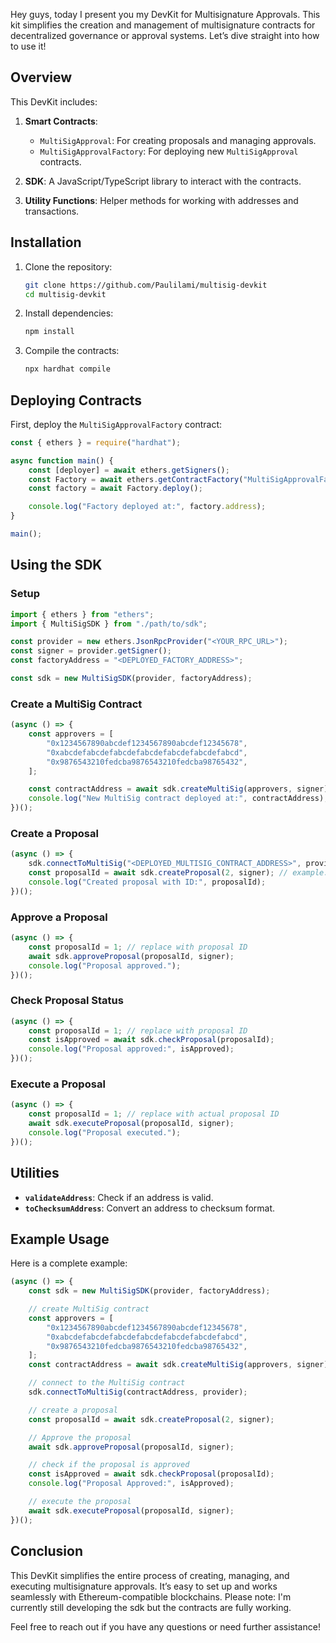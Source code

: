 Hey guys, today I present you my DevKit for Multisignature Approvals. This kit simplifies the creation and management of multisignature contracts for decentralized governance or approval systems. Let’s dive straight into how to use it!

## Overview
This DevKit includes:

1. **Smart Contracts**:
   - `MultiSigApproval`: For creating proposals and managing approvals.
   - `MultiSigApprovalFactory`: For deploying new `MultiSigApproval` contracts.

2. **SDK**: A JavaScript/TypeScript library to interact with the contracts.

3. **Utility Functions**: Helper methods for working with addresses and transactions.

## Installation
1. Clone the repository:
   ```bash
   git clone https://github.com/Paulilami/multisig-devkit
   cd multisig-devkit
   ```
2. Install dependencies:
   ```bash
   npm install
   ```
3. Compile the contracts:
   ```bash
   npx hardhat compile
   ```

## Deploying Contracts
First, deploy the `MultiSigApprovalFactory` contract:

```javascript
const { ethers } = require("hardhat");

async function main() {
    const [deployer] = await ethers.getSigners();
    const Factory = await ethers.getContractFactory("MultiSigApprovalFactory", deployer);
    const factory = await Factory.deploy();

    console.log("Factory deployed at:", factory.address);
}

main();
```

## Using the SDK
### Setup
```javascript
import { ethers } from "ethers";
import { MultiSigSDK } from "./path/to/sdk";

const provider = new ethers.JsonRpcProvider("<YOUR_RPC_URL>");
const signer = provider.getSigner();
const factoryAddress = "<DEPLOYED_FACTORY_ADDRESS>";

const sdk = new MultiSigSDK(provider, factoryAddress);
```

### Create a MultiSig Contract
```javascript
(async () => {
    const approvers = [
        "0x1234567890abcdef1234567890abcdef12345678",
        "0xabcdefabcdefabcdefabcdefabcdefabcdefabcd",
        "0x9876543210fedcba9876543210fedcba98765432",
    ];

    const contractAddress = await sdk.createMultiSig(approvers, signer);
    console.log("New MultiSig contract deployed at:", contractAddress);
})();
```

### Create a Proposal
```javascript
(async () => {
    sdk.connectToMultiSig("<DEPLOYED_MULTISIG_CONTRACT_ADDRESS>", provider);
    const proposalId = await sdk.createProposal(2, signer); // example: requires 2 approvals
    console.log("Created proposal with ID:", proposalId);
})();
```

### Approve a Proposal
```javascript
(async () => {
    const proposalId = 1; // replace with proposal ID
    await sdk.approveProposal(proposalId, signer);
    console.log("Proposal approved.");
})();
```

### Check Proposal Status
```javascript
(async () => {
    const proposalId = 1; // replace with proposal ID
    const isApproved = await sdk.checkProposal(proposalId);
    console.log("Proposal approved:", isApproved);
})();
```

### Execute a Proposal
```javascript
(async () => {
    const proposalId = 1; // replace with actual proposal ID
    await sdk.executeProposal(proposalId, signer);
    console.log("Proposal executed.");
})();
```

## Utilities
- **`validateAddress`**: Check if an address is valid.
- **`toChecksumAddress`**: Convert an address to checksum format.

## Example Usage
Here is a complete example:

```javascript
(async () => {
    const sdk = new MultiSigSDK(provider, factoryAddress);

    // create MultiSig contract
    const approvers = [
        "0x1234567890abcdef1234567890abcdef12345678",
        "0xabcdefabcdefabcdefabcdefabcdefabcdefabcd",
        "0x9876543210fedcba9876543210fedcba98765432",
    ];
    const contractAddress = await sdk.createMultiSig(approvers, signer);

    // connect to the MultiSig contract
    sdk.connectToMultiSig(contractAddress, provider);

    // create a proposal
    const proposalId = await sdk.createProposal(2, signer);

    // Approve the proposal
    await sdk.approveProposal(proposalId, signer);

    // check if the proposal is approved
    const isApproved = await sdk.checkProposal(proposalId);
    console.log("Proposal Approved:", isApproved);

    // execute the proposal
    await sdk.executeProposal(proposalId, signer);
})();
```

## Conclusion
This DevKit simplifies the entire process of creating, managing, and executing multisignature approvals. It’s easy to set up and works seamlessly with Ethereum-compatible blockchains. Please note: I'm currently still developing the sdk but the contracts are fully working. 

Feel free to reach out if you have any questions or need further assistance! 


